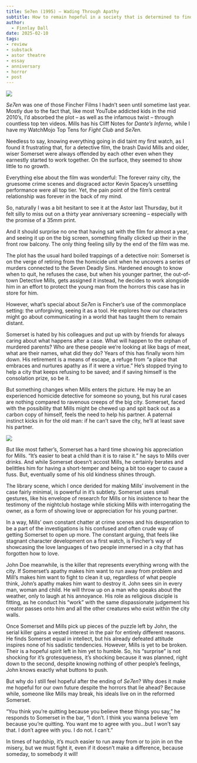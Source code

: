 ```yaml
---
title: Se7en (1995) – Wading Through Apathy
subtitle: How to remain hopeful in a society that is determined to find hopelessness.
author:
  - Finnlay Dall
date: 2025-02-10
tags:
- review
- substack
- astor theatre
- essay
- anniversary
- horror
- post
---
```

[![](https://substackcdn.com/image/fetch/w*1456,c*limit,f*auto,q*auto:good,fl*progressive:steep/https%3A%2F%2Fsubstack-post-media.s3.amazonaws.com%2Fpublic%2Fimages%2F571afc2b-23d6-4d84-9a97-f17b7389896f*1412x794.jpeg)](https://substackcdn.com/image/fetch/f*auto,q*auto:good,fl*progressive:steep/https%3A%2F%2Fsubstack-post-media.s3.amazonaws.com%2Fpublic%2Fimages%2F571afc2b-23d6-4d84-9a97-f17b7389896f*1412x794.jpeg)

*Se7en* was one of those Fincher Films I hadn’t seen until sometime last year. Mostly due to the fact that, like most YouTube addicted kids in the mid 2010’s, I’d absorbed the plot – as well as the infamous twist – through countless top ten videos. Mills has his Cliff Notes for *Dante’s Inferno,* while I have my WatchMojo Top Tens for *Fight Club* and *Se7en.*

Needless to say, knowing everything going in did taint my first watch, as I found it frustrating that, for a detective film, the brash David Mills and older, wiser Somerset were always offended by each other even when they earnestly started to work together. On the surface, they seemed to show little to no growth. 

Everything else about the film was wonderful: The forever rainy city, the gruesome crime scenes and disgraced actor Kevin Spacey’s unsettling performance were all top tier. Yet, the pain point of the film’s central relationship was forever in the back of my mind.

So, naturally I was a bit hesitant to see it at the Astor last Thursday, but it felt silly to miss out on a thirty year anniversary screening – especially with the promise of a 35mm print. 

And it should surprise no one that having sat with the film for almost a year, and seeing it up on the big screen, something finally clicked up their in the front row balcony. The only thing feeling silly by the end of the film was me.

The plot has the usual hard boiled trappings of a detective noir: Somerset is on the verge of retiring from the homicide unit when he uncovers a series of murders connected to the Seven Deadly Sins. Hardened enough to know when to quit, he refuses the case, but when his younger partner, the out-of-town Detective Mills, gets assigned it instead, he decides to work alongside him in an effort to protect the young man from the horrors this case has in store for him. 

However, what’s special about *Se7en* is Fincher’s use of the commonplace setting: the unforgiving, seeing it as a tool. He explores how our characters might go about communicating in a world that has taught them to remain distant.

Somerset is hated by his colleagues and put up with by friends for always caring about what happens after a case. What will happen to the orphan of murdered parents? Who are these people we’re looking at like bags of meat, what are their names, what did they do? Years of this has finally worn him down. His retirement is a means of escape, a refuge from “a place that embraces and nurtures apathy as if it were a virtue.” He’s stopped trying to help a city that keeps refusing to be saved; and if saving himself is the consolation prize, so be it.

But something changes when Mills enters the picture. He may be an experienced homicide detective for someone so young, but his rural cases are nothing compared to ravenous creeps of the big city. Somerset, faced with the possibility that Mills might be chewed up and spit back out as a carbon copy of himself, feels the need to help his partner. A paternal instinct kicks in for the old man: if he can’t save the city, he’ll at least save his partner.

[![](https://substackcdn.com/image/fetch/w*1456,c*limit,f*auto,q*auto:good,fl*progressive:steep/https%3A%2F%2Fsubstack-post-media.s3.amazonaws.com%2Fpublic%2Fimages%2Fc9a9071d-b6cf-4a8a-8897-5b04da9169df*1600x900.jpeg)](https://substackcdn.com/image/fetch/f*auto,q*auto:good,fl*progressive:steep/https%3A%2F%2Fsubstack-post-media.s3.amazonaws.com%2Fpublic%2Fimages%2Fc9a9071d-b6cf-4a8a-8897-5b04da9169df*1600x900.jpeg)

But like most father’s, Somerset has a hard time showing his appreciation for Mills. “It’s easier to beat a child than it is to raise it.” he says to Mills over drinks. And while Somerset doesn’t accost Mills, he certainly berates and belittles him for having a short-temper and being a bit too eager to cause a fuss. But, eventually some of his old kindness shines through. 

The library scene, which I once derided for making Mills’ involvement in the case fairly minimal, is powerful in it’s subtlety. Somerset uses small gestures, like his envelope of research for Mills or his insistence to hear the testimony of the nightclub hostage while sticking Mills with interrogating the owner, as a form of showing love or appreciation for his young partner. 

In a way, Mills’ own constant chatter at crime scenes and his desperation to be a part of the investigations is his confused and often crude way of getting Somerset to open up more. The constant arguing, that feels like stagnant character development on a first watch, is Fincher’s way of showcasing the love languages of two people immersed in a city that has forgotten how to love. 

John Doe meanwhile, is the killer that represents everything wrong with the city. If Somerset’s apathy makes him want to run away from problem and Mill’s makes him want to fight to clean it up, regardless of what people think, John’s apathy makes him want to destroy it. John sees sin in every man, woman and child. He will throw up on a man who speaks about the weather, only to laugh at his annoyance. His role as religious disciple is fitting, as he conduct his “work” with the same dispassionate judgement his creator passes onto him and all the other creatures who exist within the city walls.

Once Somerset and Mills pick up pieces of the puzzle left by John, the serial killer gains a vested interest in the pair for entirely different reasons. He finds Somerset equal in intellect, but his already defeated attitude inspires none of his sadistic tendencies. However, Mills is yet to be broken. Their is a hopeful spirit left in him yet to humble. So, his “surprise” is not shocking for it’s grotesqueness, it’s shocking because it was planned, right down to the second, despite knowing nothing of other people’s feelings, John knows exactly what buttons to push.

But why do I still feel hopeful after the ending of *Se7en*? Why does it make me hopeful for our own future despite the horrors that lie ahead? Because while, someone like Mills may break, his ideals live on in the reformed Somerset. 

“You think you’re quitting because you believe these things you say,” he responds to Somerset in the bar, “I don’t. I think you wanna believe ‘em because you’re quitting. You want me to agree with you…but I won’t say that. I don’t agree with you. I do not. I can’t.”

In times of hardship, it’s much easier to run away from or to join in on the misery, but we must fight it, even if it doesn’t make a difference, because someday, to somebody it will!

